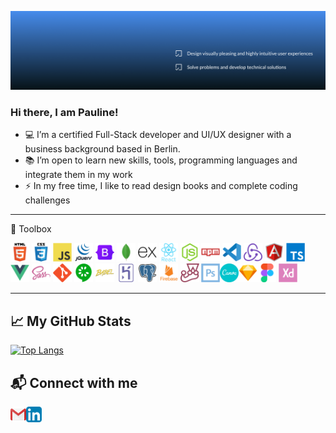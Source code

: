 ![](https://github.com/paulinemarg/paulinemarg/blob/main/assets/githubCover.png?raw=true)

### Hi there, I am Pauline!

- 💻 I’m a certified Full-Stack developer and UI/UX designer with a business background based in Berlin.
- 📚 I’m open to learn new skills, tools, programming languages and integrate them in my work
- ⚡ In my free time, I like to read design books and complete coding challenges

---

🧰 Toolbox

<img src="https://github.com/devicons/devicon/blob/master/icons/html5/html5-original-wordmark.svg" width="30" height="30"/> <img src="https://github.com/devicons/devicon/blob/master/icons/css3/css3-original-wordmark.svg" width="30" height="30" /> <img src="https://github.com/devicons/devicon/blob/master/icons/javascript/javascript-original.svg" width="30" height="30" /> <img src="https://github.com/devicons/devicon/blob/master/icons/jquery/jquery-original-wordmark.svg" width="30" height="30" /> <img src="https://github.com/devicons/devicon/blob/master/icons/bootstrap/bootstrap-original.svg" width="30" height="30" /> <img src="https://github.com/devicons/devicon/blob/master/icons/mongodb/mongodb-original.svg" width="30" height="30" /> <img src="https://github.com/devicons/devicon/blob/master/icons/express/express-original.svg" width="30" height="30" /> <img src="https://github.com/devicons/devicon/blob/master/icons/react/react-original-wordmark.svg" width="30" height="30" /> <img src="https://github.com/devicons/devicon/blob/master/icons/nodejs/nodejs-original.svg" width="30" height="30" /> <img src="https://github.com/devicons/devicon/blob/master/icons/npm/npm-original-wordmark.svg" width="30" height="30" /> <img src="https://github.com/devicons/devicon/blob/master/icons/vscode/vscode-original.svg" width="30" height="30" /> <img src="https://github.com/devicons/devicon/blob/master/icons/redux/redux-original.svg" width="30" height="30" /> <img src="https://github.com/devicons/devicon/blob/master/icons/angularjs/angularjs-original.svg" width="30" height="30" /> <img src="https://github.com/devicons/devicon/blob/master/icons/typescript/typescript-plain.svg" width="30" height="30" /> <img src="https://github.com/devicons/devicon/blob/master/icons/vuejs/vuejs-original.svg" width="30" height="30" /> <img src="https://github.com/devicons/devicon/blob/master/icons/sass/sass-original.svg" width="30" height="30" /> <img src="https://github.com/devicons/devicon/blob/master/icons/git/git-original.svg" width="30" height="30" /> <img src="https://github.com/devicons/devicon/blob/master/icons/cucumber/cucumber-plain.svg" width="30" height="30" /> <img src="https://github.com/devicons/devicon/blob/master/icons/babel/babel-original.svg" width="30" height="30" /> <img src="https://github.com/devicons/devicon/blob/master/icons/heroku/heroku-original.svg" width="30" height="30" /> <img src="https://github.com/devicons/devicon/blob/master/icons/postgresql/postgresql-original.svg" width="30" height="30" /> <img src="https://github.com/devicons/devicon/blob/master/icons/firebase/firebase-plain-wordmark.svg" width="30" height="30" /> <img src="https://github.com/devicons/devicon/blob/master/icons/jest/jest-plain.svg" width="30" height="30" /> <img src="https://github.com/devicons/devicon/blob/master/icons/photoshop/photoshop-line.svg" width="30" height="30" /><img src="https://github.com/devicons/devicon/blob/master/icons/canva/canva-original.svg" width="30" height="30" /><img src="https://github.com/devicons/devicon/blob/master/icons/sketch/sketch-original.svg" width="30" height="30" /><img src="https://github.com/devicons/devicon/blob/master/icons/figma/figma-original.svg" width="30" height="30"/> <img src="https://github.com/devicons/devicon/blob/master/icons/xd/xd-plain.svg" width="30" height="30"/> 

---

## &#x1f4c8; My GitHub Stats

[![Top Langs](https://github-readme-stats.vercel.app/api/top-langs/?username=paulinemarg&hide=java,html,css&theme=light)](https://github.com/anuraghazra/github-readme-stats)


## 📬 Connect with me

[<img align="left" alt="send me an email" width="25px" src="https://github.com/paulinemarg/paulinemarg/blob/main/assets/gmail.svg" />](mailto:paulinemargossian@gmail.com)
[<img align="left" alt="linkedin profile" width="25px" src="https://github.com/paulinemarg/paulinemarg/blob/main/assets/linkedin.svg" />](https://www.linkedin.com/in/paulinemarg/)
